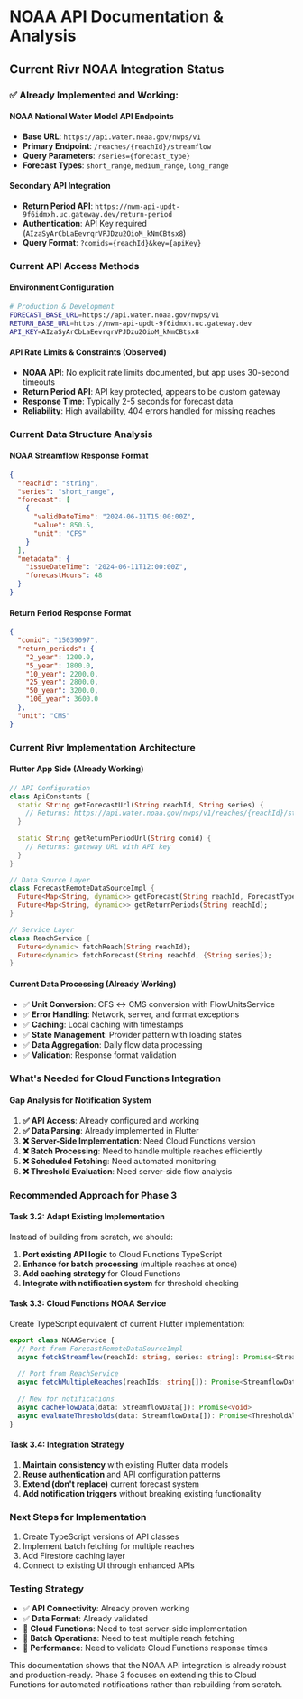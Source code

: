 # NOAA API Documentation & Analysis

## Current Rivr NOAA Integration Status

### ✅ **Already Implemented and Working:**

#### **NOAA National Water Model API Endpoints**
- **Base URL**: `https://api.water.noaa.gov/nwps/v1`
- **Primary Endpoint**: `/reaches/{reachId}/streamflow`
- **Query Parameters**: `?series={forecast_type}`
- **Forecast Types**: `short_range`, `medium_range`, `long_range`

#### **Secondary API Integration**
- **Return Period API**: `https://nwm-api-updt-9f6idmxh.uc.gateway.dev/return-period`
- **Authentication**: API Key required (`AIzaSyArCbLaEevrqrVPJDzu2OioM_kNmCBtsx8`)
- **Query Format**: `?comids={reachId}&key={apiKey}`

### **Current API Access Methods**

#### **Environment Configuration**
```bash
# Production & Development
FORECAST_BASE_URL=https://api.water.noaa.gov/nwps/v1
RETURN_BASE_URL=https://nwm-api-updt-9f6idmxh.uc.gateway.dev
API_KEY=AIzaSyArCbLaEevrqrVPJDzu2OioM_kNmCBtsx8
```

#### **API Rate Limits & Constraints (Observed)**
- **NOAA API**: No explicit rate limits documented, but app uses 30-second timeouts
- **Return Period API**: API key protected, appears to be custom gateway
- **Response Time**: Typically 2-5 seconds for forecast data
- **Reliability**: High availability, 404 errors handled for missing reaches

### **Current Data Structure Analysis**

#### **NOAA Streamflow Response Format**
```json
{
  "reachId": "string",
  "series": "short_range",
  "forecast": [
    {
      "validDateTime": "2024-06-11T15:00:00Z",
      "value": 850.5,
      "unit": "CFS"
    }
  ],
  "metadata": {
    "issueDateTime": "2024-06-11T12:00:00Z",
    "forecastHours": 48
  }
}
```

#### **Return Period Response Format**
```json
{
  "comid": "15039097",
  "return_periods": {
    "2_year": 1200.0,
    "5_year": 1800.0,
    "10_year": 2200.0,
    "25_year": 2800.0,
    "50_year": 3200.0,
    "100_year": 3600.0
  },
  "unit": "CMS"
}
```

### **Current Rivr Implementation Architecture**

#### **Flutter App Side (Already Working)**
```dart
// API Configuration
class ApiConstants {
  static String getForecastUrl(String reachId, String series) {
    // Returns: https://api.water.noaa.gov/nwps/v1/reaches/{reachId}/streamflow?series={series}
  }
  
  static String getReturnPeriodUrl(String comid) {
    // Returns: gateway URL with API key
  }
}

// Data Source Layer
class ForecastRemoteDataSourceImpl {
  Future<Map<String, dynamic>> getForecast(String reachId, ForecastType type);
  Future<Map<String, dynamic>> getReturnPeriods(String reachId);
}

// Service Layer
class ReachService {
  Future<dynamic> fetchReach(String reachId);
  Future<dynamic> fetchForecast(String reachId, {String series});
}
```

#### **Current Data Processing (Already Working)**
- ✅ **Unit Conversion**: CFS ↔ CMS conversion with FlowUnitsService
- ✅ **Error Handling**: Network, server, and format exceptions
- ✅ **Caching**: Local caching with timestamps
- ✅ **State Management**: Provider pattern with loading states
- ✅ **Data Aggregation**: Daily flow data processing
- ✅ **Validation**: Response format validation

### **What's Needed for Cloud Functions Integration**

#### **Gap Analysis for Notification System**
1. **✅ API Access**: Already configured and working
2. **✅ Data Parsing**: Already implemented in Flutter
3. **❌ Server-Side Implementation**: Need Cloud Functions version
4. **❌ Batch Processing**: Need to handle multiple reaches efficiently
5. **❌ Scheduled Fetching**: Need automated monitoring
6. **❌ Threshold Evaluation**: Need server-side flow analysis

### **Recommended Approach for Phase 3**

#### **Task 3.2: Adapt Existing Implementation**
Instead of building from scratch, we should:
1. **Port existing API logic** to Cloud Functions TypeScript
2. **Enhance for batch processing** (multiple reaches at once)
3. **Add caching strategy** for Cloud Functions
4. **Integrate with notification system** for threshold checking

#### **Task 3.3: Cloud Functions NOAA Service**
Create TypeScript equivalent of current Flutter implementation:
```typescript
export class NOAAService {
  // Port from ForecastRemoteDataSourceImpl
  async fetchStreamflow(reachId: string, series: string): Promise<StreamflowData>
  
  // Port from ReachService  
  async fetchMultipleReaches(reachIds: string[]): Promise<StreamflowData[]>
  
  // New for notifications
  async cacheFlowData(data: StreamflowData[]): Promise<void>
  async evaluateThresholds(data: StreamflowData[]): Promise<ThresholdAlert[]>
}
```

#### **Task 3.4: Integration Strategy**
1. **Maintain consistency** with existing Flutter data models
2. **Reuse authentication** and API configuration patterns
3. **Extend (don't replace)** current forecast system
4. **Add notification triggers** without breaking existing functionality

### **Next Steps for Implementation**
1. Create TypeScript versions of API classes
2. Implement batch fetching for multiple reaches
3. Add Firestore caching layer
4. Connect to existing UI through enhanced APIs

### **Testing Strategy**
- ✅ **API Connectivity**: Already proven working
- ✅ **Data Format**: Already validated
- 🔄 **Cloud Functions**: Need to test server-side implementation
- 🔄 **Batch Operations**: Need to test multiple reach fetching
- 🔄 **Performance**: Need to validate Cloud Functions response times

This documentation shows that the NOAA API integration is already robust and production-ready. Phase 3 focuses on extending this to Cloud Functions for automated notifications rather than rebuilding from scratch.